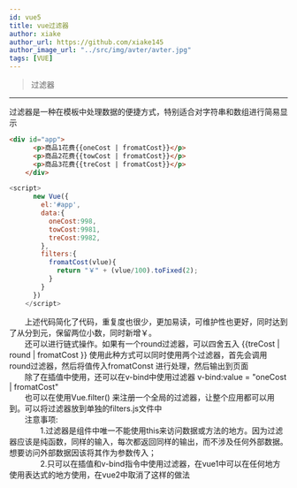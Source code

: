 ```yaml
---
id: vue5
title: vue过滤器
author: xiake
author_url: https://github.com/xiake145
author_image_url: "../src/img/avter/avter.jpg"
tags: [VUE]
---
```

>过滤器
-----------
<!--truncate-->
过滤器是一种在模板中处理数据的便捷方式，特别适合对字符串和数组进行简易显示
```html
<div id="app">
      <p>商品1花费{{oneCost | fromatCost}}</p>
      <p>商品2花费{{towCost | fromatCost}}</p>
      <p>商品3花费{{treCost | fromatCost}}</p>
    </div>
```
```javascript
<script>
      new Vue({
        el:'#app',
        data:{
          oneCost:998,
          towCost:9981,
          treCost:9982,
        },
        filters:{
          fromatCost(vlue){
            return "￥" + (vlue/100).toFixed(2);
          }
        }
      })
    </script>
```
　　上述代码简化了代码，重复度也很少，更加易读，可维护性也更好，同时达到了从分到元，保留两位小数，同时新增￥。  
　　还可以进行链式操作。如果有一个round过滤器，可以四舍五入  {{treCost |  round | fromatCost }} 使用此种方式可以同时使用两个过滤器，首先会调用round过滤器，然后将值传入fromatConst 进行处理，然后输出到页面  
　　除了在插值中使用，还可以在v-bind中使用过滤器   v-bind:value = "oneCost | fromatCost"  
　　也可以在使用Vue.filter() 来注册一个全局的过滤器，让整个应用都可以用到。可以将过滤器放到单独的filters.js文件中  
　　注意事项:  
　　　　1.过滤器是组件中唯一不能使用this来访问数据或方法的地方。因为过滤器应该是纯函数，同样的输入，每次都返回同样的输出，而不涉及任何外部数据。想要访问外部数据因该将其作为参数传入；  
　　　　2.只可以在插值和v-bind指令中使用过滤器，在vue1中可以在任何地方使用表达式的地方使用，在vue2中取消了这样的做法
